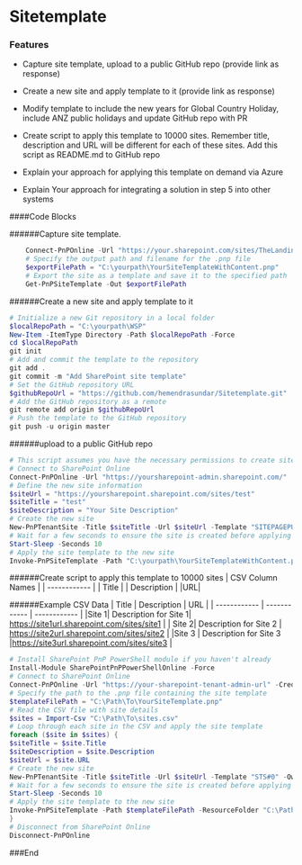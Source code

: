 # Sitetemplate
### Features

- Capture site template, upload to a public GitHub repo (provide link as response)

- Create a new site and apply template to it (provide link as response)

- Modify template to include the new years for Global Country Holiday, include ANZ public holidays and update GitHub repo with PR

- Create script to apply this template to 10000 sites. Remember title, description and URL will be different for each of these sites. Add this script as README.md to GitHub repo

- Explain your approach for applying this template on demand via Azure

- Explain Your approach for integrating a solution in step 5 into other systems

####Code Blocks

######Capture site template.

```powershell
    Connect-PnPOnline -Url "https://your.sharepoint.com/sites/TheLanding"
    # Specify the output path and filename for the .pnp file
    $exportFilePath = "C:\yourpath\YourSiteTemplateWithContent.pnp"
    # Export the site as a template and save it to the specified path
    Get-PnPSiteTemplate -Out $exportFilePath
```

######Create a new site and apply template to it
```powershell
# Initialize a new Git repository in a local folder
$localRepoPath = "C:\yourpath\WSP"
New-Item -ItemType Directory -Path $localRepoPath -Force
cd $localRepoPath
git init
# Add and commit the template to the repository
git add .
git commit -m "Add SharePoint site template"
# Set the GitHub repository URL
$githubRepoUrl = "https://github.com/hemendrasundar/Sitetemplate.git"
# Add the GitHub repository as a remote
git remote add origin $githubRepoUrl
# Push the template to the GitHub repository
git push -u origin master
```
######upload to a public GitHub repo
```powershell
# This script assumes you have the necessary permissions to create sites and apply templates.
# Connect to SharePoint Online
Connect-PnPOnline -Url "https://yoursharepoint-admin.sharepoint.com/"
# Define the new site information
$siteUrl = "https://yoursharepoint.sharepoint.com/sites/test"
$siteTitle = "test"
$siteDescription = "Your Site Description"
# Create the new site
New-PnPTenantSite -Title $siteTitle -Url $siteUrl -Template "SITEPAGEPUBLISHING#0" -Owner "atest@domain.com" -TimeZone 3
# Wait for a few seconds to ensure the site is created before applying the template
Start-Sleep -Seconds 10
# Apply the site template to the new site
Invoke-PnPSiteTemplate -Path "C:\yourpath\YourSiteTemplateWithContent.pnp" -ResourceFolder "C:\yourpath\YourSiteTemplateWithContent" -Parameters @{"Title"=$siteTitle; "Url"=$siteUrl}
```
######Create script to apply this template to 10000 sites
|  CSV Column Names |
| ------------ |
| Title  |
| Description  |
|URL|

######Example CSV Data
|  Title |  Description | URL  |
| ------------ | ------------ | ------------ |
|Site 1| Description for Site 1| https://site1url.sharepoint.com/sites/site1 |
| Site 2| Description for Site 2 | https://site2url.sharepoint.com/sites/site2 |
|Site 3 | Description for Site 3 |https://site3url.sharepoint.com/sites/site3  |

```powershell
# Install SharePoint PnP PowerShell module if you haven't already
Install-Module SharePointPnPPowerShellOnline -Force
# Connect to SharePoint Online
Connect-PnPOnline -Url "https://your-sharepoint-tenant-admin-url" -Credentials (Get-Credential)
# Specify the path to the .pnp file containing the site template
$templateFilePath = "C:\Path\To\YourSiteTemplate.pnp"
# Read the CSV file with site details
$sites = Import-Csv "C:\Path\To\sites.csv"
# Loop through each site in the CSV and apply the site template
foreach ($site in $sites) {
$siteTitle = $site.Title
$siteDescription = $site.Description
$siteUrl = $site.URL
# Create the new site
New-PnPTenantSite -Title $siteTitle -Url $siteUrl -Template "STS#0" -Owner "user@domain.com" -TimeZone 3 -Description $siteDescription
# Wait for a few seconds to ensure the site is created before applying the template
Start-Sleep -Seconds 10
# Apply the site template to the new site
Invoke-PnPSiteTemplate -Path $templateFilePath -ResourceFolder "C:\Path\To\YourSiteTemplate" -Parameters @{"Title"=$siteTitle; "Url"=$siteUrl}
}
# Disconnect from SharePoint Online
Disconnect-PnPOnline
```


###End
